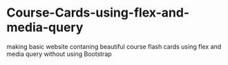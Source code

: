 # Course-Cards-using-flex-and-media-query
making basic website contaning beautiful course flash cards using flex and media query without using Bootstrap
